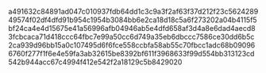 a491632c84891ad047c010937fdb64dd1c3c9a3f2af63f37d212f23c562428949574f02df4dfd91b954c1954b3084bb6e2ca18d18c5a6f273202a04b4115f5bf24ca4e4d15675e41a56996afb04946ab5e4dfd658af3d4a8e6dad4aecd83fcbcaca71d418ccc64fbc7e99a50cc6d749a35eb6dbccc7586ce30dd6b5c2ca939d96bb15a0c107495d6f6fce558ccbfa58ab55c70fbcc1adc68b090966760f277f1f6e4e59fa3ab32615be8392bf611f3968633f99d554bb313123cd542b944acc67c4994f412e542f2a18129c5b8429020